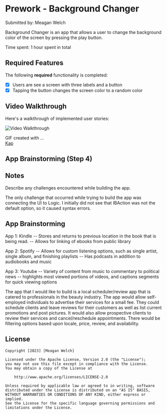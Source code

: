 # Prework - Background Changer

Submitted by: Meagan Welch

Background Changer is an app that allows a user to change the background color of the screen by pressing the play button.

Time spent: 1 hour spent in total

## Required Features

The following **required** functionality is completed:

- [X] Users are see a screen with three labels and a button
- [X] Tapping the button changes the screen color to a random color
 
## Video Walkthrough

Here's a walkthrough of implemented user stories:

<img src='https://i.imgur.com/SoZYpnr.gif' title='Video Walkthrough' width='' alt='Video Walkthrough' />

GIF created with ...  
[Kap](https://getkap.co/)

## App Brainstorming (Step 4)

## Notes

Describe any challenges encountered while building the app.

The only challenge that occurred while trying to build the app was connecting the UI to Logic. I initially did not see that IBAction was not the default option, so it caused syntax errors.   

## App Brainstorming

App 1: Kindle
 -- Stores and returns to previous location in the book that is being read. 
 -- Allows for linking of ebooks from public library

 App 2: Spotify
 -- Allows for custom listening options, such as single artist, single album, and finishing playlists
 -- Has podcasts in addition to audiobooks and music

 App 3: Youtube
 -- Variety of content from music to commentary to political news
 -- highlights most viewed portions of videos, and captions segments for quick viewing options

The app that I would like to build is a local scheduler/review app that is catered to professionals in the beauty industry. The app would allow self-employed individuals to advertise their services for a small fee. They could schedule clients and leave reviews for their customers as well as list current promotions and post pictures. It would also allow prospective clients to review their services and cancel/reschedule appointments. There would be filtering options based upon locale, price, review, and availability. 

## License

    Copyright [2023] [Meagan Welch]

    Licensed under the Apache License, Version 2.0 (the "License");
    you may not use this file except in compliance with the License.
    You may obtain a copy of the License at

        http://www.apache.org/licenses/LICENSE-2.0

    Unless required by applicable law or agreed to in writing, software
    distributed under the License is distributed on an "AS IS" BASIS,
    WITHOUT WARRANTIES OR CONDITIONS OF ANY KIND, either express or implied.
    See the License for the specific language governing permissions and
    limitations under the License.

